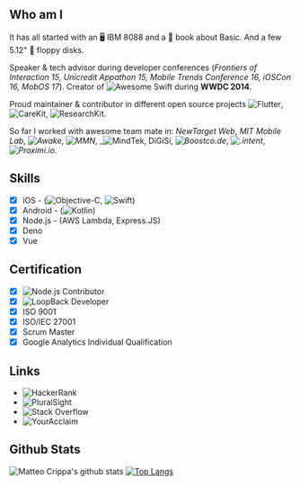 <!--
**matteocrippa/matteocrippa** is a ✨ _special_ ✨ repository because its `README.md` (this file) appears on your GitHub profile.

Here are some ideas to get you started:

- 🔭 I’m currently working on ...
- 🌱 I’m currently learning ...
- 👯 I’m looking to collaborate on ...
- 🤔 I’m looking for help with ...
- 💬 Ask me about ...
- 📫 How to reach me: ...
- 😄 Pronouns: ...
- ⚡ Fun fact: ...
-->

## Who am I

It has all started with an 🖥️ IBM 8088 and a 📘 book about Basic. And a few 5.12" 💾 floppy disks.

Speaker & tech advisor during developer conferences (_Frontiers of Interaction 15, Unicredit Appathon 15, Mobile Trends Conference 16, iOSCon 16, MobOS 17_).
Creator of ![Awesome Swift](https://github.com/matteocrippa/awesome-swift) during **WWDC 2014**.

Proud maintainer & contributor in different open source projects ![Flutter](https://github.com/flutter/flutter), ![CareKit](https://github.com/carekit-apple/CareKit), ![ResearchKit](https://github.com/ResearchKit/ResearchKit).

So far I worked with awesome team mate in: _NewTarget Web_, _MIT Mobile Lab_, _![Awake](https://awake.us)_, _![MMN](https://www.mmn.it/)_, _![MindTek](https://www.mindtek.it/), DiGiSi, _![Boostco.de](https://boostco.de)_, _![.intent](https://withintent.com)_, _![Proximi.io](https://proximi.io)_.

## Skills

- [x] iOS - (![Objective-C](https://github.com/matteocrippa?tab=repositories&q=&type=&language=objective-c), ![Swift](https://github.com/matteocrippa?tab=repositories&q=&type=&language=swift))
- [x] Android - (![Kotlin](https://github.com/matteocrippa?tab=repositories&q=&type=&language=kotlin))
- [x] Node.js - (AWS Lambda, Express.JS)
- [x] Deno
- [x] Vue

## Certification

- [x] ![Node.js Contributor](https://www.youracclaim.com/badges/9b5aba92-6d4e-4e6e-bf7e-ca6b9d9b9ccf/linked_in_profile)
- [x] ![LoopBack Developer](https://www.youracclaim.com/badges/cbdb1a17-7285-4e37-a93d-89d1ea2176dc/linked_in_profile)
- [x] ISO 9001
- [x] ISO/IEC 27001
- [x] Scrum Master
- [x] Google Analytics Individual Qualification

## Links

- ![HackerRank](https://www.hackerrank.com/matteo_crippa)
- ![PluralSight](https://app.pluralsight.com/profile/matteo-crippa)
- ![Stack Overflow](https://stackoverflow.com/users/187754/matteo-crippa)
- ![YourAcclaim](https://www.youracclaim.com/users/matteo-crippa/badges)

## Github Stats

![Matteo Crippa's github stats](https://github-readme-stats.vercel.app/api?username=matteocrippa&show_icons=true&count_private=true)
[![Top Langs](https://github-readme-stats.vercel.app/api/top-langs/?username=matteocrippa&count_private=true&hide=c)](https://github.com/matteocrippa)
